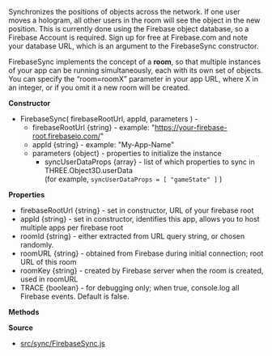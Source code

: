 Synchronizes the positions of objects across the network. If one user moves a hologram, all other users in the room will see the object in the new position. This is currently done using the Firebase object database, so a  Firebase Account is required.  Sign up for free at Firebase.com and note your database URL, which is an argument to the FirebaseSync constructor.  

FirebaseSync implements the concept of a **room**, so that multiple instances of your app can be running simultaneously, each with its own set of objects.  You can specify the “room=roomX” parameter in your app URL, where X in an integer, or if you omit it a new room will be created.

**Constructor**

* FirebaseSync( firebaseRootUrl, appId, parameters ) -
    * firebaseRootUrl {string} - example: "https://your-firebase-root.firebaseio.com/"
    * appId {string} - example: "My-App-Name"
    * parameters {object} - properties to initialize the instance
        * syncUserDataProps {array} - list of which properties to sync in THREE.Object3D.userData  
          (for example,  `syncUserDataProps = [ "gameState" ]` )
          
**Properties**

* firebaseRootUrl {string} - set in constructor, URL of your firebase root
* appId {string} - set in constructor, identifies this app, allows you to host multiple apps per firebase root
* roomId {string} - either extracted from URL query string, or chosen randomly.
* roomURL {string} - obtained from Firebase during initial connection; root URL of this room
* roomKey {string} - created by Firebase server when the room is created, used in roomURL
* TRACE {boolean} - for debugging only; when true, console.log all Firebase events. Default is false.

**Methods**


**Source**

* [src/sync/FirebaseSync.js](https://github.com/AltspaceVR/AltspaceSDK/blob/master/src/sync/FirebaseSync.js)